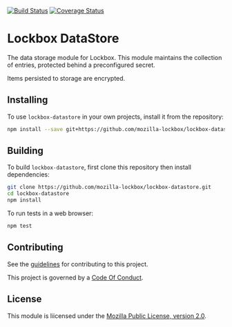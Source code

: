 [![Build Status][travis-image]][travis-link]
[![Coverage Status][codecov-image]][codecov-link]


# Lockbox DataStore #

The data storage module for Lockbox. This module maintains the collection of entries, protected behind a preconfigured secret.

Items persisted to storage are encrypted.

## Installing ##

To use `lockbox-datastore` in your own projects, install it from the repository:

```bash
npm install --save git+https://github.com/mozilla-lockbox/lockbox-datastore.git
```

## Building ##

To build `lockbox-datastore`, first clone this repository then install dependencies:

```bash
git clone https://github.com/mozilla-lockbox/lockbox-datastore.git
cd lockbox-datastore
npm install
```

To run tests in a web browser:

```bash
npm test
```
## Contributing ##

See the [guidelines](./CONTRIBUTING.md) for contributing to this project.

This project is governed by a [Code Of Conduct](./CODE_OF_CONDUCT.md).

## License

This module is liicensed under the [Mozilla Public License,
version 2.0](./LICENSE).

[travis-image]: https://travis-ci.org/mozilla-lockbox/lockbox-datastore.svg?branch=master
[travis-link]: https://travis-ci.org/mozilla-lockbox/lockbox-datastore
[codecov-image]: https://img.shields.io/codecov/c/github/mozilla-lockbox/lockbox-datastore.svg
[codecov-link]: https://codecov.io/gh/mozilla-lockbox/lockbox-datastore
